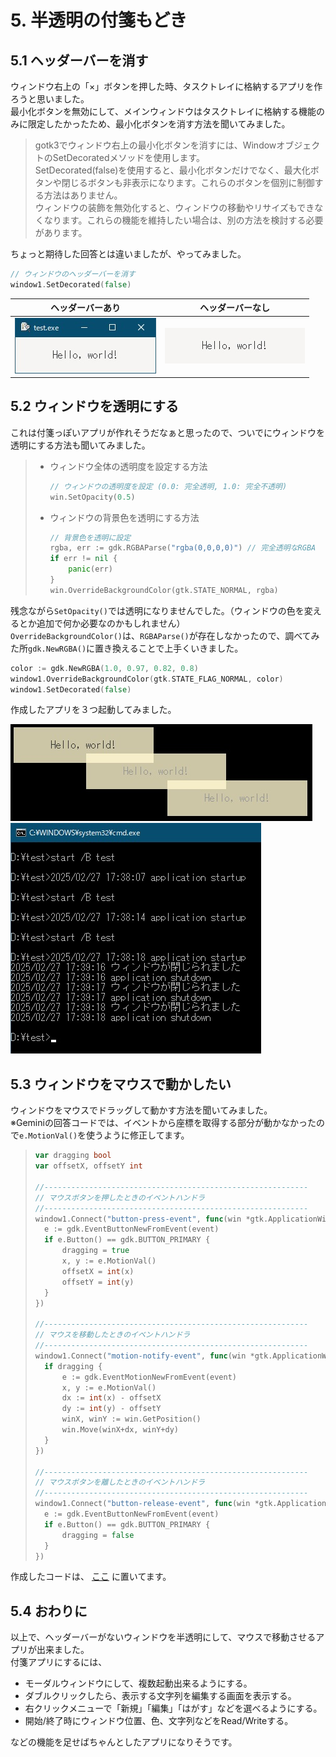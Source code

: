 # 5. 半透明の付箋もどき
## 5.1 ヘッダーバーを消す
ウィンドウ右上の「×」ボタンを押した時、タスクトレイに格納するアプリを作ろうと思いました。  
最小化ボタンを無効にして、メインウィンドウはタスクトレイに格納する機能のみに限定したかったため、最小化ボタンを消す方法を聞いてみました。  

> gotk3でウィンドウ右上の最小化ボタンを消すには、WindowオブジェクトのSetDecoratedメソッドを使用します。  
> SetDecorated(false)を使用すると、最小化ボタンだけでなく、最大化ボタンや閉じるボタンも非表示になります。これらのボタンを個別に制御する方法はありません。  
> ウィンドウの装飾を無効化すると、ウィンドウの移動やリサイズもできなくなります。これらの機能を維持したい場合は、別の方法を検討する必要があります。  

ちょっと期待した回答とは違いましたが、やってみました。  

```go
// ウィンドウのヘッダーバーを消す
window1.SetDecorated(false)
```

| ヘッダーバーあり | ヘッダーバーなし |
|---|---|
| ![](./image/window_header.jpg) | ![](./image/window_no_header.jpg) |  

## 5.2 ウィンドウを透明にする

これは付箋っぽいアプリが作れそうだなぁと思ったので、ついでにウィンドウを透明にする方法も聞いてみました。  

> - ウィンドウ全体の透明度を設定する方法
>   ```go
>   // ウィンドウの透明度を設定 (0.0: 完全透明, 1.0: 完全不透明)
>   win.SetOpacity(0.5)
>   ```
>   
> - ウィンドウの背景色を透明にする方法
>   ```go
>   // 背景色を透明に設定
>   rgba, err := gdk.RGBAParse("rgba(0,0,0,0)") // 完全透明なRGBA
>   if err != nil {
>       panic(err)
>   }
>   win.OverrideBackgroundColor(gtk.STATE_NORMAL, rgba)
>   ```

残念ながら`SetOpacity()`では透明になりませんでした。（ウィンドウの色を変えるとか追加で何か必要なのかもしれません）  
`OverrideBackgroundColor()`は、`RGBAParse()`が存在しなかったので、調べてみた所`gdk.NewRGBA()`に置き換えることで上手くいきました。  

```go
color := gdk.NewRGBA(1.0, 0.97, 0.82, 0.8)
window1.OverrideBackgroundColor(gtk.STATE_FLAG_NORMAL, color)
window1.SetDecorated(false)
```

作成したアプリを３つ起動してみました。  

![](./image/window_multi.jpg)  
![](./image/console.jpg)  

## 5.3 ウィンドウをマウスで動かしたい
ウィンドウをマウスでドラッグして動かす方法を聞いてみました。  
※Geminiの回答コードでは、イベントから座標を取得する部分が動かなかったので`e.MotionVal()`を使うように修正してます。  

> ```go
> var dragging bool
> var offsetX, offsetY int
> 
> //-----------------------------------------------------------
> // マウスボタンを押したときのイベントハンドラ
> //-----------------------------------------------------------
> window1.Connect("button-press-event", func(win *gtk.ApplicationWindow, event *gdk.Event) {
> 	e := gdk.EventButtonNewFromEvent(event)
> 	if e.Button() == gdk.BUTTON_PRIMARY {
> 		dragging = true
> 		x, y := e.MotionVal()
> 		offsetX = int(x)
> 		offsetY = int(y)
> 	}
> })
> 
> //-----------------------------------------------------------
> // マウスを移動したときのイベントハンドラ
> //-----------------------------------------------------------
> window1.Connect("motion-notify-event", func(win *gtk.ApplicationWindow, event *gdk.Event) {
> 	if dragging {
> 		e := gdk.EventMotionNewFromEvent(event)
> 		x, y := e.MotionVal()
> 		dx := int(x) - offsetX
> 		dy := int(y) - offsetY
> 		winX, winY := win.GetPosition()
> 		win.Move(winX+dx, winY+dy)
> 	}
> })
> 
> //-----------------------------------------------------------
> // マウスボタンを離したときのイベントハンドラ
> //-----------------------------------------------------------
> window1.Connect("button-release-event", func(win *gtk.ApplicationWindow, event *gdk.Event) {
> 	e := gdk.EventButtonNewFromEvent(event)
> 	if e.Button() == gdk.BUTTON_PRIMARY {
> 		dragging = false
> 	}
> })
> ```



作成したコードは、
[ここ](05_SimpleWindow_no_header.go)
に置いてます。  

## 5.4 おわりに
以上で、ヘッダーバーがないウィンドウを半透明にして、マウスで移動させるアプリが出来ました。  
付箋アプリにするには、  

- モーダルウィンドウにして、複数起動出来るようにする。  
- ダブルクリックしたら、表示する文字列を編集する画面を表示する。  
- 右クリックメニューで「新規」「編集」「はがす」などを選べるようにする。
- 開始/終了時にウィンドウ位置、色、文字列などをRead/Writeする。  

などの機能を足せばちゃんとしたアプリになりそうです。  
